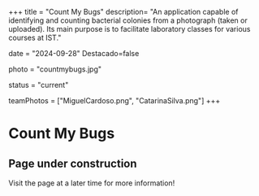 +++
title = "Count My Bugs"
description= "An application capable of identifying and counting bacterial colonies from a photograph (taken or uploaded). Its main purpose is to facilitate laboratory classes for various courses at IST." 

date = "2024-09-28" 
Destacado=false 

photo = "countmybugs.jpg" 

status = "current"


teamPhotos = ["MiguelCardoso.png", "CatarinaSilva.png"] 
+++

# Count My Bugs

## Page under construction

Visit the page at a later time for more information!
